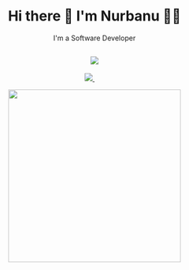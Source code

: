 <h1 align='center'>
  Hi there 👋 I'm Nurbanu 👩‍💻
</h1>

<p align='center'>
  I'm a Software Developer
</p>


<h2 align="center">
    <img src="https://skillicons.dev/icons?i=kotlin,java,c#,javascript,sql,firebase,github,visualstudio,vscode,androidstudio," />
  </a>
</h2>

<p align='center'>

            
  
  <a href="https://www.linkedin.com/in/nurbanukahraman/">
    <img src="https://img.shields.io/badge/linkedin-%230077B5.svg?&style=for-the-badge&logo=linkedin&logoColor=white" />
  </a>&nbsp;&nbsp;
&nbsp;&nbsp;
  
</p>

<p align='center'>
  <a href="#"><img src="https://github-readme-stats.vercel.app/api/top-langs/?username=nkahraman&show_icons=true&count_private=true&theme=dark" width="350"></a>
</p>




